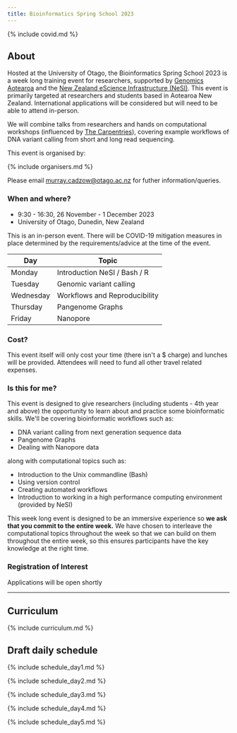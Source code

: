 ```yaml
---
title: Bioinformatics Spring School 2023
---
```


{% include covid.md %}

## About

Hosted at the University of Otago, the Bioinformatics Spring School 2023 is a week long training event for researchers, supported by [Genomics Aotearoa](https://www.genomics-aotearoa.org.nz) and the [New Zealand eScience Infrastructure (NeSI)](https://www.nesi.org.nz). This event is primarily targeted at researchers and students based in Aotearoa New Zealand. International applications will be considered but will need to be able to attend in-person. 

We will combine talks from researchers and hands on computational workshops (influenced by [The Carpentries](https://www.carpentries.org)), covering example workflows of DNA variant calling from short and long read sequencing.


This event is organised by:

{% include organisers.md %}

Please email murray.cadzow@otago.ac.nz for futher information/queries.

### When and where?

- 9:30 - 16:30, 26 November - 1 December 2023
- University of Otago, Dunedin, New Zealand

This is an in-person event. There will be COVID-19 mitigation measures in place determined by the requirements/advice at the time of the event.


Day | Topic
---|---
Monday | Introduction NeSI / Bash / R
Tuesday | Genomic variant calling
Wednesday | Workflows and Reproducibility
Thursday | Pangenome Graphs
Friday | Nanopore

### Cost?

This event itself will only cost your time (there isn't a $ charge) and lunches will be provided. Attendees will need to fund all other travel related expenses.

### Is this for me?

This event is designed to give researchers (including students - 4th year and above) the opportunity to learn about and practice some bioinformatic skills. We'll be covering bioinformatic workflows such as:

- DNA variant calling from next generation sequence data
- Pangenome Graphs
- Dealing with Nanopore data

along with computational topics such as:

- Introduction to the Unix commandline (Bash)
- Using version control
- Creating automated workflows
- Introduction to working in a high performance computing environment (provided by NeSI)

This week long event is designed to be an immersive experience so **we ask that you commit to the entire week.** We have chosen to interleave the computational topics throughout the week so that we can build on them throughout the entire week, so this ensures participants have the key knowledge at the right time.


### Registration of Interest

<!--
**Please register your interest in attending by filling out [this form](https://docs.google.com/forms/d/e/1FAIpQLSdoslCWhRq2qEj1CMLANPP1KQxOGaPZQLKSi8THoQQyNNMErA/viewform?usp=sf_link)**
-->
<!-- Applications closed midnight 31st August (NZ). Applicants will be notified of their outcome the week following the close of applications. -->

Applications will be open shortly

---
## Curriculum

{% include curriculum.md %}




## Draft daily schedule

{% include schedule_day1.md %}

{% include schedule_day2.md %}

{% include schedule_day3.md %}

{% include schedule_day4.md %}

{% include schedule_day5.md %}

